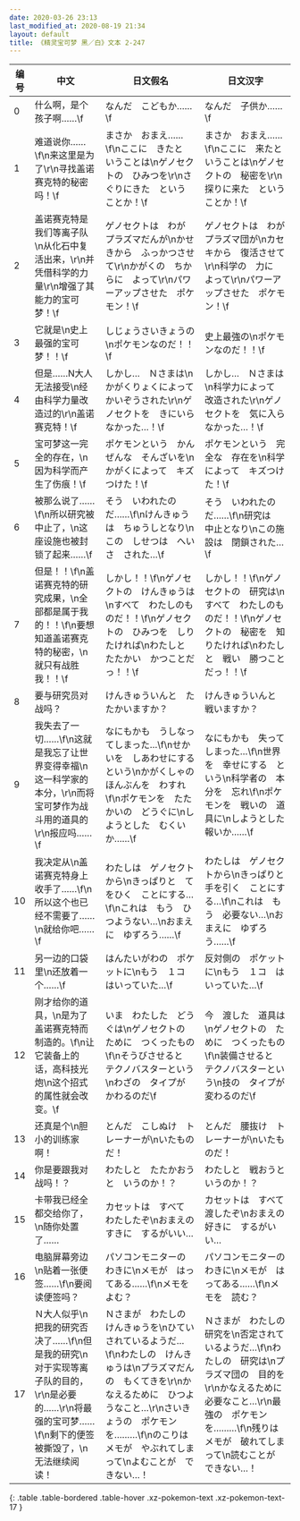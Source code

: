 ```yaml
---
date: 2020-03-26 23:13
last_modified_at: 2020-08-19 21:34
layout: default
title: 《精灵宝可梦 黑／白》文本 2-247
---
```

| 编号 | 中文 | 日文假名 | 日文汉字 |
| ---- | ---- | ---- | --- |
| 0 | 什么啊，是个孩子啊……\f | なんだ　こどもか……\f | なんだ　子供か……\f |
| 1 | 难道说你……\f\n来这里是为了\r\n寻找盖诺赛克特的秘密吗！\f | まさか　おまえ……\f\nここに　きたと　いうことは\nゲノセクトの　ひみつを\r\nさぐりにきた　という　ことか！\f | まさか　おまえ……\f\nここに　来たと　いうことは\nゲノセクトの　秘密を\r\n探りに来た　という　ことか！\f |
| 2 | 盖诺赛克特是我们等离子队\n从化石中复活出来，\r\n并凭借科学的力量\r\n增强了其能力的宝可梦！\f | ゲノセクトは　わが　プラズマだんが\nかせきから　ふっかつさせて\r\nかがくの　ちからに　よって\r\nパワーアップさせた　ポケモン！\f | ゲノセクトは　わが　プラズマ団が\nカセキから　復活させて\r\n科学の　力に　よって\r\nパワーアップさせた　ポケモン！\f |
| 3 | 它就是\n史上最强的宝可梦！！\f | しじょうさいきょうの\nポケモンなのだ！！\f | 史上最強の\nポケモンなのだ！！\f |
| 4 | 但是……N大人无法接受\n经由科学力量改造过的\r\n盖诺赛克特！\f | しかし…　Ｎさまは\nかがくりょくによって　かいぞうされた\r\nゲノセクトを　きにいらなかった…！\f | しかし…　Ｎさまは\n科学力によって　改造された\r\nゲノセクトを　気に入らなかった…！\f |
| 5 | 宝可梦这一完全的存在，\n因为科学而产生了伤痕！\f | ポケモンという　かんぜんな　そんざいを\nかがくによって　キズつけた！\f | ポケモンという　完全な　存在を\n科学によって　キズつけた！\f |
| 6 | 被那么说了……\f\n所以研究被中止了，\n这座设施也被封锁了起来……\f | そう　いわれたのだ……\f\nけんきゅうは　ちゅうしとなり\nこの　しせつは　へいさ　された…\f | そう　いわれたのだ……\f\n研究は　中止となり\nこの施設は　閉鎖された…\f |
| 7 | 但是！！\f\n盖诺赛克特的研究成果，\n全部都是属于我的！！\f\n要想知道盖诺赛克特的秘密，\n就只有战胜我！！\f | しかし！！\f\nゲノセクトの　けんきゅうは\nすべて　わたしのものだ！！\f\nゲノセクトの　ひみつを　しりたければ\nわたしと　たたかい　かつことだっ！！\f | しかし！！\f\nゲノセクトの　研究は\nすべて　わたしのものだ！！\f\nゲノセクトの　秘密を　知りたければ\nわたしと　戦い　勝つことだっ！！\f |
| 8 | 要与研究员对战吗？ | けんきゅういんと　たたかいますか？ | けんきゅういんと　戦いますか？ |
| 9 | 我失去了一切……\f\n这就是我忘了让世界变得幸福\n这一科学家的本分，\r\n而将宝可梦作为战斗用的道具的\r\n报应吗……\f | なにもかも　うしなってしまった…\f\nせかいを　しあわせにする　という\nかがくしゃの　ほんぶんを　わすれ\f\nポケモンを　たたかいの　どうぐに\nしようとした　むくいか……\f | なにもかも　失ってしまった…\f\n世界を　幸せにする　という\n科学者の　本分を　忘れ\f\nポケモンを　戦いの　道具に\nしようとした　報いか……\f |
| 10 | 我决定从\n盖诺赛克特身上收手了……\f\n所以这个也已经不需要了……\n就给你吧……\f | わたしは　ゲノセクトから\nきっぱりと　てをひく　ことにする…\f\nこれは　もう　ひつようない…\nおまえに　ゆずろう……\f | わたしは　ゲノセクトから\nきっぱりと　手を引く　ことにする…\f\nこれは　もう　必要ない…\nおまえに　ゆずろう……\f |
| 11 | 另一边的口袋里\n还放着一个……\f | はんたいがわの　ポケットに\nもう　１コ　はいっていた…\f | 反対側の　ポケットに\nもう　１コ　はいっていた…\f |
| 12 | 刚才给你的道具，\n是为了盖诺赛克特而制造的。\f\n让它装备上的话，高科技光炮\n这个招式的属性就会改变。\f | いま　わたした　どうぐは\nゲノセクトの　ために　つくったもの\f\nそうびさせると　テクノバスターという\nわざの　タイプが　かわるのだ\f | 今　渡した　道具は\nゲノセクトの　ために　つくったもの\f\n装備させると　テクノバスターという\n技の　タイプが　変わるのだ\f |
| 13 | 还真是个\n胆小的训练家啊！ | とんだ　こしぬけ　トレーナーが\nいたものだ！ | とんだ　腰抜け　トレーナーが\nいたものだ！ |
| 14 | 你是要跟我对战吗！？ | わたしと　たたかおうと　いうのか！？ | わたしと　戦おうと　いうのか！？ |
| 15 | 卡带我已经全都交给你了，\n随你处置了…… | カセットは　すべて　わたしたぞ\nおまえの　すきに　するがいい… | カセットは　すべて　渡したぞ\nおまえの　好きに　するがいい… |
| 16 | 电脑屏幕旁边\n贴着一张便签……\f\n要阅读便签吗？ | パソコンモニターの　わきに\nメモが　はってある……\f\nメモを　よむ？ | パソコンモニターの　わきに\nメモが　はってある……\f\nメモを　読む？ |
| 17 | Ｎ大人似乎\n把我的研究否决了……\f\n但是我的研究\n对于实现等离子队的目的，\r\n是必要的……\r\n将最强的宝可梦……\f\n剩下的便签被撕毁了，\n无法继续阅读！ | Ｎさまが　わたしの　けんきゅうを\nひてい　されているようだ…\f\nわたしの　けんきゅうは\nプラズマだんの　もくてきを\r\nかなえるために　ひつようなこと…\r\nさいきょうの　ポケモンを………\f\nのこりは　メモが　やぶれてしまって\nよむことが　できない…！ | Ｎさまが　わたしの　研究を\n否定されているようだ…\f\nわたしの　研究は\nプラズマ団の　目的を\r\nかなえるために　必要なこと…\r\n最強の　ポケモンを………\f\n残りは　メモが　破れてしまって\n読むことが　できない…！ |
{: .table .table-bordered .table-hover .xz-pokemon-text .xz-pokemon-text-17 }